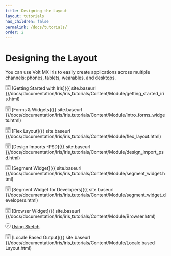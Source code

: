 ```yaml
---
title: Designing the Layout
layout: tutorials
has_children: false
permalink: /docs/tutorials/
order: 2
---
```


# Designing the Layout

You can use Volt MX Iris to easily create applications across multiple channels: phones, tablets, wearables, and desktops.

![](Resources/Marketplace.png) [Getting Started with Iris]({{ site.baseurl }}/docs/documentation/Iris/iris_tutorials/Content/Module/getting_started_iris.html)

![](Resources/Marketplace.png) [Forms & Widgets]({{ site.baseurl }}/docs/documentation/Iris/iris_tutorials/Content/Module/intro_forms_widgets.html)

![](Resources/Marketplace.png) [Flex Layout]({{ site.baseurl }}/docs/documentation/Iris/iris_tutorials/Content/Module/flex_layout.html)

![](Resources/Marketplace.png) [Design Imports -PSD]({{ site.baseurl }}/docs/documentation/Iris/iris_tutorials/Content/Module/design_import_psd.html)

![](Resources/Marketplace.png) [Segment Widget]({{ site.baseurl }}/docs/documentation/Iris/iris_tutorials/Content/Module/segment_widget.html)

![](Resources/Marketplace.png) [Segment Widget for Developers]({{ site.baseurl }}/docs/documentation/Iris/iris_tutorials/Content/Module/segment_widget_developers.html)

![](Resources/Marketplace.png) [Browser Widget]({{ site.baseurl }}/docs/documentation/Iris/iris_tutorials/Content/Module/Browser.html)

![](Resources/overview_video.png) [Using Sketch](https://youtu.be/CyYC3x0nzAg)

![](Resources/Marketplace.png) [Locale Based Output]({{ site.baseurl }}/docs/documentation/Iris/iris_tutorials/Content/Module/Locale based Layout.html)
